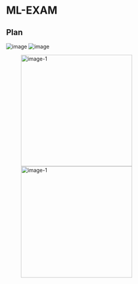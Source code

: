 # ML-EXAM
## Plan
![image]()
![image]()
<figure class="half">
    <img src="https://user-images.githubusercontent.com/25631641/50551635-fa0d3580-0cbe-11e9-96f1-7e84e3820a20.png" alt="image-1" style="display: inline-block" width="300"/>
    <img src="https://user-images.githubusercontent.com/25631641/50551637-fed1e980-0cbe-11e9-96ff-114b7499a734.png"alt="image-1" style="display: inline-block" width="300"/>

</figure>
